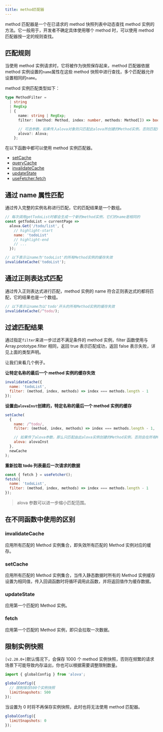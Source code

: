 ```yaml
---
title: method匹配器
---
```


method 匹配器是一个在已请求的 method 快照列表中动态查找 method 实例的方法。它一般用于，开发者不确定具体使用哪个 method 时，可以使用 method 匹配器按一定的规则查找。

## 匹配规则

当使用 method 实例请求时，它将被作为快照保存起来，method 匹配器依据 method 实例设置的`name`属性在这些 method 快照中进行查找，多个匹配器允许设置相同的`name`。

method 实例匹配类型如下：

```typescript
type MethodFilter =
  | string
  | RegExp
  | {
      name: string | RegExp;
      filter: (method: Method, index: number, methods: Method[]) => boolean;

      // 可选参数，如果传入alova对象则只匹配此alova所创建的Method实例，否则匹配所有alova实例的Method实例
      alova?: Alova;
    };
```

在以下函数中都可以使用 method 实例匹配器。

- [setCache](/v2/tutorial/cache/set-and-query)
- [queryCache](/v2/tutorial/cache/set-and-query)
- [invalidateCache](/v2/tutorial/cache/manually-invalidate)
- [updateState](/v2/tutorial/advanced/update-across-components)
- [useFetcher.fetch](/v2/tutorial/advanced/use-fetcher)

## 通过 name 属性匹配

通过传入完整的实例名称进行匹配，它的匹配结果是一个数组。

```javascript
// 每次调用getTodoList时都会生成一个新的method实例，它们的name是相同的
const getTodoList = currentPage =>
  alova.Get('/todo/list', {
    // highlight-start
    name: 'todoList'
    // highlight-end
    // ...
  });

// 以下表示让name为'todoList'的所有Method实例的缓存失效
invalidateCache('todoList');
```

## 通过正则表达式匹配

通过传入正则表达式进行匹配，method 实例的 name 符合正则表达式的都将匹配，它的结果也是一个数组。

```javascript
// 以下表示让name为以'todo'开头的所有Method实例的缓存失效
invalidateCache(/^todo/);
```

## 过滤匹配结果

通过指定`filter`来进一步过滤不满足条件的 method 实例，filter 函数使用与 Array.prototype.filter 相同，返回 true 表示匹配成功，返回 false 表示失败，详见上面的类型声明。

让我们来看几个例子。

**让特定名称的最后一个 method 实例的缓存失效**

```javascript
invalidateCache({
  name: 'todoList',
  filter: (method, index, methods) => index === methods.length - 1
});
```

**设置由`alovaInst`创建的，特定名称的最后一个 method 实例的缓存**

```javascript
setCache(
  {
    name: /^todo/,
    filter: (method, index, methods) => index === methods.length - 1,

    // 如果传了alova参数，那么只匹配由此alova实例创建的Method实例，否则会在所有Method实例中匹配
    alova: alovaInst
  },
  newCache
);
```

**重新拉取 todo 列表最后一次请求的数据**

```javascript
const { fetch } = useFetcher();
fetch({
  name: 'todoList',
  filter: (method, index, methods) => index === methods.length - 1
});
```

> alova 参数可以进一步缩小匹配范围。

## 在不同函数中使用的区别

### invalidateCache

应用所有匹配的 Method 实例集合，即失效所有匹配的 Method 实例对应的缓存。

### setCache

应用所有匹配的 Method 实例集合，当传入静态数据时所有的 Method 实例缓存设置为相同值，传入回调函数时将循环调用此函数，并将返回值作为缓存数据。

### updateState

应用第一个匹配的 Method 实例。

### fetch

应用第一个匹配的 Method 实例，即只会拉取一次数据。

## 限制实例快照

`[v2.20.0+]`默认情况下，会保存 1000 个 method 实例快照，否则在频繁的请求场景下可能导致内存溢出，你也可以根据需要调整限制数量。

```js
import { globalConfig } from 'alova';

globalConfig({
  // 限制保存500个实例快照
  limitSnapshots: 500
});
```

当设置为 0 时将不再保存实例快照，此时也将无法使用 method 匹配器。

```js
globalConfig({
  limitSnapshots: 0
});
```
